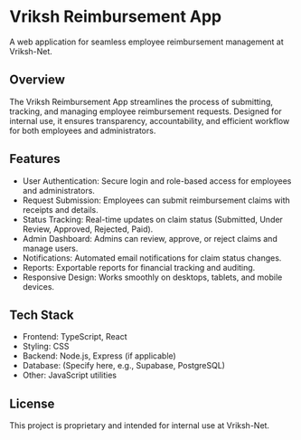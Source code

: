 # Vriksh Reimbursement App

A web application for seamless employee reimbursement management at Vriksh-Net.

## Overview

The Vriksh Reimbursement App streamlines the process of submitting, tracking, and managing employee reimbursement requests. Designed for internal use, it ensures transparency, accountability, and efficient workflow for both employees and administrators.


## Features

- User Authentication: Secure login and role-based access for employees and administrators.
- Request Submission: Employees can submit reimbursement claims with receipts and details.
- Status Tracking: Real-time updates on claim status (Submitted, Under Review, Approved, Rejected, Paid).
- Admin Dashboard: Admins can review, approve, or reject claims and manage users.
- Notifications: Automated email notifications for claim status changes.
- Reports: Exportable reports for financial tracking and auditing.
- Responsive Design: Works smoothly on desktops, tablets, and mobile devices.

## Tech Stack

- Frontend: TypeScript, React
- Styling: CSS
- Backend: Node.js, Express (if applicable)
- Database: (Specify here, e.g., Supabase, PostgreSQL)
- Other: JavaScript utilities

## License

This project is proprietary and intended for internal use at Vriksh-Net.
